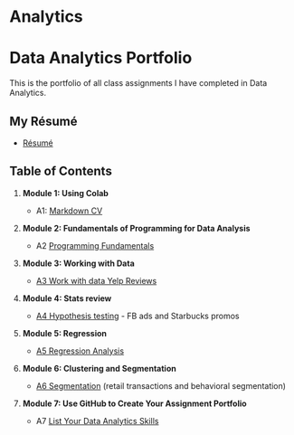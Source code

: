 # Analytics
# Data Analytics Portfolio
This is the portfolio of all class assignments I have completed in Data Analytics. 

## My Résumé
- [Résumé](https://colab.research.google.com/drive/13svTTVrLv6ICmIYlNOE_JymGUqbFCzwd#scrollTo=qAdQNUhJ-2ep)

## Table of Contents
1. **Module 1: Using Colab**
   - A1: [Markdown CV](https://colab.research.google.com/drive/13svTTVrLv6ICmIYlNOE_JymGUqbFCzwd#scrollTo=qAdQNUhJ-2ep)
   
2. **Module 2: Fundamentals of Programming for Data Analysis**
   - A2 [Programming Fundamentals](https://colab.research.google.com/drive/1Mu4QbmTM-sDEK1er2bwNKdq3maTg6zWq?usp=share_link)
   
3. **Module 3: Working with Data**
   - [A3 Work with data Yelp Reviews](https://drive.google.com/file/d/1U2FtTBGzhObLr5YA72OpFjtN66Gb0Tvy/view?usp=share_link)
  
4. **Module 4: Stats review**
   - [A4 Hypothesis testing](https://colab.research.google.com/drive/1Qfb9aDgQoDIpGAVofjgNaA4aLIgh68Tp?usp=share_link) - FB ads and Starbucks promos

5. **Module 5: Regression**
   - [A5 Regression Analysis](https://colab.research.google.com/drive/173PQM1iDZ_2jNQAbqeW2rMfU09bVBXAu?usp=share_link)

6. **Module 6: Clustering and Segmentation**
   - [A6 Segmentation](https://colab.research.google.com/drive/1VPRfCyFVBKGGKXUEsvnkHvM-eAzx_LcF?usp=share_link) (retail transactions and behavioral segmentation)
   
7. **Module 7: Use GitHub to Create Your Assignment Portfolio**
    - A7 [List Your Data Analytics Skills](https://github.com/alexanderresearch/Analytics/edit/main/README.md)
